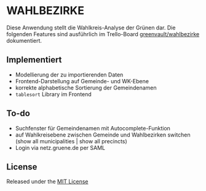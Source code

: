 # WAHLBEZIRKE

Diese Anwendung stellt die Wahlkreis-Analyse der Grünen dar.
Die folgenden Features sind ausführlich im Trello-Board
[greenvault/wahlbezirke](https://trello.com/b/xY9t6lKG/greenvault-wahlbezirke)
dokumentiert.

## Implementiert
- Modellierung der zu importierenden Daten
- Frontend-Darstellung auf Gemeinde- und WK-Ebene
- korrekte alphabetische Sortierung der Gemeindenamen
- `tablesort` Library im Frontend

## To-do
- Suchfenster für Gemeindenamen mit Autocomplete-Funktion
- auf Wahlkreisebene zwischen Gemeinde und Wahlbezirken switchen
  (show all municipalities | show all precincts)
- Login via netz.gruene.de per SAML

## License
Released under the [MIT License](http://www.opensource.org/licenses/MIT)
